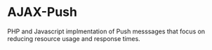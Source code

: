 AJAX-Push
=========

PHP and Javascript implmentation of Push messsages that focus on reducing resource usage and response times.
